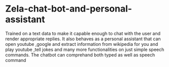 # Zela-chat-bot-and-personal-assistant

Trained on a text data to make it capable enough to chat with the user and render appropriate replies. It also behaves as a personal assistant that can open youtube ,google and extract information from wikipedia  for you and play youtube ,tell jokes and many more functionalities on just simple speech commands.
The chatbot can comprehand both typed as well as speech command
